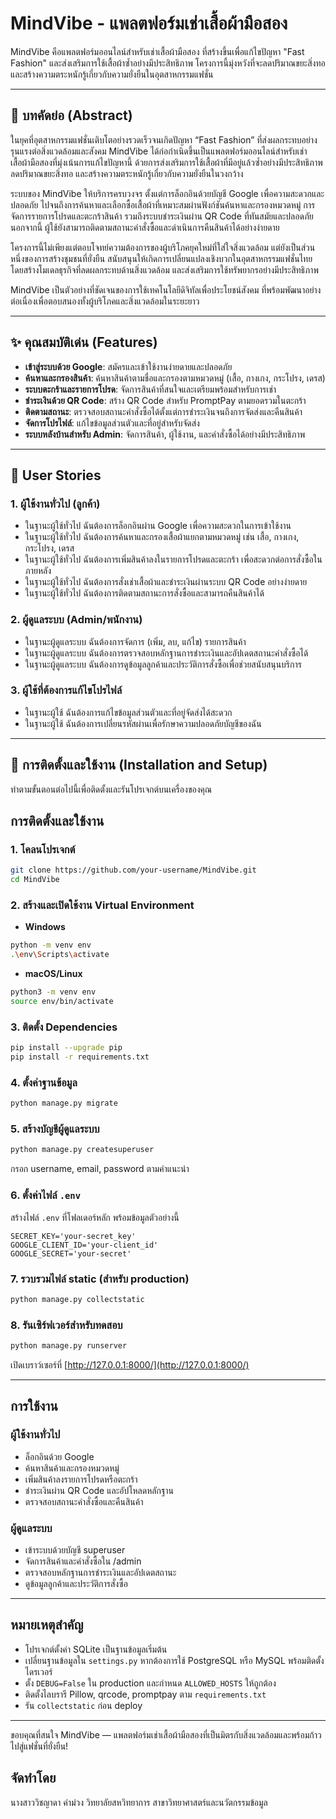# MindVibe - แพลตฟอร์มเช่าเสื้อผ้ามือสอง

MindVibe คือแพลตฟอร์มออนไลน์สำหรับเช่าเสื้อผ้ามือสอง ที่สร้างขึ้นเพื่อแก้ไขปัญหา "Fast Fashion" และส่งเสริมการใช้เสื้อผ้าซ้ำอย่างมีประสิทธิภาพ โครงการนี้มุ่งหวังที่จะลดปริมาณขยะสิ่งทอและสร้างความตระหนักรู้เกี่ยวกับความยั่งยืนในอุตสาหกรรมแฟชั่น

---

## 📜 บทคัดย่อ (Abstract)

ในยุคที่อุตสาหกรรมแฟชั่นเติบโตอย่างรวดเร็วจนเกิดปัญหา “Fast Fashion” ที่ส่งผลกระทบอย่างรุนแรงต่อสิ่งแวดล้อมและสังคม MindVibe ได้ก่อกำเนิดขึ้นเป็นแพลตฟอร์มออนไลน์สำหรับเช่าเสื้อผ้ามือสองที่มุ่งเน้นการแก้ไขปัญหานี้ ด้วยการส่งเสริมการใช้เสื้อผ้าที่มีอยู่แล้วซ้ำอย่างมีประสิทธิภาพ ลดปริมาณขยะสิ่งทอ และสร้างความตระหนักรู้เกี่ยวกับความยั่งยืนในวงกว้าง

ระบบของ MindVibe ให้บริการครบวงจร ตั้งแต่การล็อกอินด้วยบัญชี Google เพื่อความสะดวกและปลอดภัย ไปจนถึงการค้นหาและเลือกซื้อเสื้อผ้าที่เหมาะสมผ่านฟังก์ชันค้นหาและกรองหมวดหมู่ การจัดการรายการโปรดและตะกร้าสินค้า รวมถึงระบบชำระเงินผ่าน QR Code ที่ทันสมัยและปลอดภัย นอกจากนี้ ผู้ใช้ยังสามารถติดตามสถานะคำสั่งซื้อและดำเนินการคืนสินค้าได้อย่างง่ายดาย

โครงการนี้ไม่เพียงแต่ตอบโจทย์ความต้องการของผู้บริโภคยุคใหม่ที่ใส่ใจสิ่งแวดล้อม แต่ยังเป็นส่วนหนึ่งของการสร้างชุมชนที่ยั่งยืน สนับสนุนให้เกิดการเปลี่ยนแปลงเชิงบวกในอุตสาหกรรมแฟชั่นไทย โดยสร้างโมเดลธุรกิจที่ลดผลกระทบด้านสิ่งแวดล้อม และส่งเสริมการใช้ทรัพยากรอย่างมีประสิทธิภาพ

MindVibe เป็นตัวอย่างที่ชัดเจนของการใช้เทคโนโลยีดิจิทัลเพื่อประโยชน์สังคม ที่พร้อมพัฒนาอย่างต่อเนื่องเพื่อตอบสนองทั้งผู้บริโภคและสิ่งแวดล้อมในระยะยาว

---

## ✨ คุณสมบัติเด่น (Features)

- **เข้าสู่ระบบด้วย Google**: สมัครและเข้าใช้งานง่ายดายและปลอดภัย  
- **ค้นหาและกรองสินค้า**: ค้นหาสินค้าตามชื่อและกรองตามหมวดหมู่ (เสื้อ, กางเกง, กระโปรง, เดรส)  
- **ระบบตะกร้าและรายการโปรด**: จัดการสินค้าที่สนใจและเตรียมพร้อมสำหรับการเช่า  
- **ชำระเงินด้วย QR Code**: สร้าง QR Code สำหรับ PromptPay ตามยอดรวมในตะกร้า  
- **ติดตามสถานะ**: ตรวจสอบสถานะคำสั่งซื้อได้ตั้งแต่การชำระเงินจนถึงการจัดส่งและคืนสินค้า  
- **จัดการโปรไฟล์**: แก้ไขข้อมูลส่วนตัวและที่อยู่สำหรับจัดส่ง  
- **ระบบหลังบ้านสำหรับ Admin**: จัดการสินค้า, ผู้ใช้งาน, และคำสั่งซื้อได้อย่างมีประสิทธิภาพ  

---

## 📖 User Stories

### 1. ผู้ใช้งานทั่วไป (ลูกค้า)
- ในฐานะผู้ใช้ทั่วไป ฉันต้องการล็อกอินผ่าน Google เพื่อความสะดวกในการเข้าใช้งาน  
- ในฐานะผู้ใช้ทั่วไป ฉันต้องการค้นหาและกรองเสื้อผ้าแยกตามหมวดหมู่ เช่น เสื้อ, กางเกง, กระโปรง, เดรส  
- ในฐานะผู้ใช้ทั่วไป ฉันต้องการเพิ่มสินค้าลงในรายการโปรดและตะกร้า เพื่อสะดวกต่อการสั่งซื้อในภายหลัง  
- ในฐานะผู้ใช้ทั่วไป ฉันต้องการสั่งเช่าเสื้อผ้าและชำระเงินผ่านระบบ QR Code อย่างง่ายดาย  
- ในฐานะผู้ใช้ทั่วไป ฉันต้องการติดตามสถานะการสั่งซื้อและสามารถคืนสินค้าได้  

### 2. ผู้ดูแลระบบ (Admin/พนักงาน)
- ในฐานะผู้ดูแลระบบ ฉันต้องการจัดการ (เพิ่ม, ลบ, แก้ไข) รายการสินค้า  
- ในฐานะผู้ดูแลระบบ ฉันต้องการตรวจสอบหลักฐานการชำระเงินและอัปเดตสถานะคำสั่งซื้อได้  
- ในฐานะผู้ดูแลระบบ ฉันต้องการดูข้อมูลลูกค้าและประวัติการสั่งซื้อเพื่อช่วยสนับสนุนบริการ  

### 3. ผู้ใช้ที่ต้องการแก้ไขโปรไฟล์
- ในฐานะผู้ใช้ ฉันต้องการแก้ไขข้อมูลส่วนตัวและที่อยู่จัดส่งได้สะดวก  
- ในฐานะผู้ใช้ ฉันต้องการเปลี่ยนรหัสผ่านเพื่อรักษาความปลอดภัยบัญชีของฉัน  

---

## 🚀 การติดตั้งและใช้งาน (Installation and Setup)

ทำตามขั้นตอนต่อไปนี้เพื่อติดตั้งและรันโปรเจกต์บนเครื่องของคุณ

## การติดตั้งและใช้งาน

### 1. โคลนโปรเจกต์
```bash
git clone https://github.com/your-username/MindVibe.git
cd MindVibe
```

### 2. สร้างและเปิดใช้งาน Virtual Environment

- **Windows**
```bash
python -m venv env
.\env\Scripts\activate
```

- **macOS/Linux**
```bash
python3 -m venv env
source env/bin/activate
```

### 3. ติดตั้ง Dependencies
```bash
pip install --upgrade pip
pip install -r requirements.txt
```

### 4. ตั้งค่าฐานข้อมูล
```bash
python manage.py migrate
```

### 5. สร้างบัญชีผู้ดูแลระบบ
```bash
python manage.py createsuperuser
```
กรอก username, email, password ตามคำแนะนำ

### 6. ตั้งค่าไฟล์ `.env`
สร้างไฟล์ `.env` ที่โฟลเดอร์หลัก พร้อมข้อมูลตัวอย่างนี้
```
SECRET_KEY='your-secret_key'
GOOGLE_CLIENT_ID='your-client_id'
GOOGLE_SECRET='your-secret'
```

### 7. รวบรวมไฟล์ static (สำหรับ production)
```bash
python manage.py collectstatic
```

### 8. รันเซิร์ฟเวอร์สำหรับทดสอบ
```bash
python manage.py runserver
```
เปิดเบราว์เซอร์ที่ [http://127.0.0.1:8000/](http://127.0.0.1:8000/)

---

## การใช้งาน

### ผู้ใช้งานทั่วไป
- ล็อกอินด้วย Google  
- ค้นหาสินค้าและกรองหมวดหมู่  
- เพิ่มสินค้าลงรายการโปรดหรือตะกร้า  
- ชำระเงินผ่าน QR Code และอัปโหลดหลักฐาน  
- ตรวจสอบสถานะคำสั่งซื้อและคืนสินค้า  

### ผู้ดูแลระบบ
- เข้าระบบด้วยบัญชี superuser  
- จัดการสินค้าและคำสั่งซื้อใน /admin  
- ตรวจสอบหลักฐานการชำระเงินและอัปเดตสถานะ  
- ดูข้อมูลลูกค้าและประวัติการสั่งซื้อ  

---

## หมายเหตุสำคัญ
- โปรเจกต์ตั้งค่า SQLite เป็นฐานข้อมูลเริ่มต้น  
- เปลี่ยนฐานข้อมูลใน `settings.py` หากต้องการใช้ PostgreSQL หรือ MySQL พร้อมติดตั้งไดรเวอร์  
- ตั้ง `DEBUG=False` ใน production และกำหนด `ALLOWED_HOSTS` ให้ถูกต้อง  
- ติดตั้งไลบรารี Pillow, qrcode, promptpay ตาม `requirements.txt`  
- รัน `collectstatic` ก่อน deploy  

---

ขอบคุณที่สนใจ MindVibe — แพลตฟอร์มเช่าเสื้อผ้ามือสองที่เป็นมิตรกับสิ่งแวดล้อมและพร้อมก้าวไปสู่แฟชั่นที่ยั่งยืน!

## จัดทำโดย
นางสาววิชญาดา ค่าม่วง
วิทยาลัยสหวิทยาการ สาขาวิทยาศาสตร์และนวัตกรรมข้อมูล

